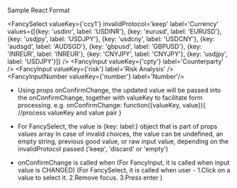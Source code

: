 
Sample React Format

<FancySelect valueKey={'ccy1'} invalidProtocol='keep' label='Currency'
             values={[{key: 'usdinr', label: 'USDINR'}, {key: 'eurusd', label: 'EURUSD'}, {key: 'usdjpy', label: 'USDJPY'},
                      {key: 'usdcny', label: 'USDCNY'}, {key: 'audsgd', label: 'AUDSGD'}, {key: 'gbpusd', label: 'GBPUSD'},
                      {key: 'INREUR', label: 'INREUR'}, {key: 'CNYJPY', label: 'CNYJPY'}, {key: 'usdjpy', label: 'USDJPY'}]}
                      />
<FancyInput valueKey={'cpty'} label='Counterparty' />
<FancyInput valueKey={'risk'} label='Risk Analysis' />
<FancyInputNumber valueKey={'number'} label='Number'/>


- Using props onConfirmChange, the updated value will be passed into the onConfirmChange, together with valueKey to facilitate form processing.
  e.g.
  onConfirmChange: function({valueKey, value}){
    //process valueKey and value pair
  }

- For FancySelect, the value is {key: label:} object that is part of props values array
  In case of invalid choices, the value can be undefined, an empty string, previous good value, or raw input value, depending on the invalidProtocol passed ('keep', 'discard' or 'empty')

- onConfirmChange is called when
  (For FancyInput, it is called when input value is CHANGED)
  (For FancySelect, it is called when user - 1.Click on a value to select it. 2.Remove focus. 3.Press enter )
